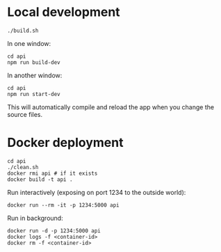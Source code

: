 # Local development

    ./build.sh

In one window:

    cd api
    npm run build-dev

In another window:

    cd api
    npm run start-dev

This will automatically compile and reload the app when you change the source files.

# Docker deployment

    cd api
    ./clean.sh
    docker rmi api # if it exists
    docker build -t api .

Run interactively (exposing on port 1234 to the outside world):

    docker run --rm -it -p 1234:5000 api

Run in background:

    docker run -d -p 1234:5000 api
    docker logs -f <container-id>
    docker rm -f <container-id>
